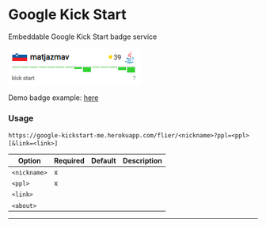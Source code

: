 # Google Kick Start 
Embeddable Google Kick Start badge service

![badge](demo.png "Example badge")

Demo badge example: [here](https://google-kickstart-me.herokuapp.com/flier/matjazmav?ppl=JAVA&link=https://www.linkedin.com/in/matjazmav/)

### Usage

```
https://google-kickstart-me.herokuapp.com/flier/<nickname>?ppl=<ppl>[&link=<link>]
```

|Option      |Required|Default|Description|
|------------|--------|-------|-----------|
|`<nickname>`| x      |       |           |
|`<ppl>`     | x      |       |           |
|`<link>`    |        |       |           |
|`<about>`   |        |       |           |
****